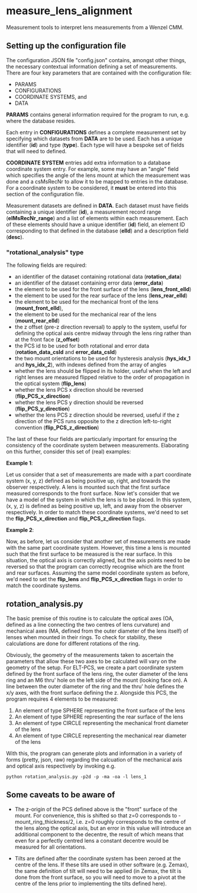 # measure\_lens\_alignment

Measurement tools to interpret lens measurements from a Wenzel CMM.

## Setting up the configuration file

The configuration JSON file "config.json" contains, amongst other things, the necessary contextual information defining a set of measurements. There are four key parameters that are contained with the 
configuration file: 

- PARAMS
- CONFIGURATIONS
- COORDINATE SYSTEMS, and
- DATA

**PARAMS** contains general information required for the program to run, e.g. where the database resides.

Each entry in **CONFIGURATIONS** defines a complete measurement set by specifying which datasets from **DATA** are to be used. Each has a unique identifier (**id**) and type (**type**). Each type will 
have a bespoke set of fields that will need to defined.

**COORDINATE SYSTEM** entries add extra information to a database coordinate system entry. For example, some may have an "angle" field which specifies the angle of the lens mount at which the measurement 
was done and a csMsRecNr to allow it to be mapped to entries in the database. For a coordinate system to be considered, it **must** be entered into this section of the configuration file.

Measurement datasets are defined in **DATA**. Each dataset must have fields containing a unique identifier (**id**), a measurement record range (**elMsRecNr_range**) and a list of elements within each 
measurement. Each of these elements should have a unique identifier (**id**) field, an element ID corresponding to that defined in the database (**elId**) and a description field (**desc**).

### "rotational\_analysis" type

The following fields are required:

- an identifier of the dataset containing rotational data (**rotation\_data**)
- an identifier of the dataset containing error data (**error\_data**) 
- the element to be used for the front surface of the lens (**lens\_front\_elId**) 
- the element to be used for the rear surface of the lens (**lens\_rear\_elId**) 
- the element to be used for the mechanical front of the lens (**mount\_front\_elId**), 
- the element to be used for the mechanical rear of the lens (**mount\_rear\_elId**)
- the z offset (pre-z direction reversal) to apply to the system, useful for defining the optical axis centre midway through the lens ring rather than at the front face (**z\_offset**)
- the PCS id to be used for both rotational and error data (**rotation_data_csId** and **error_data_csId**)
- the two mount orientations to be used for hysteresis analysis (**hys\_idx\_1** and **hys\_idx\_2**), with indexes defined from the array of angles
- whether the lens should be flipped in its holder, useful when the left and right lenses are measured flipped relative to the order of propagation in the optical system (**flip\_lens**)
- whether the lens PCS x direction should be reversed (**flip\_PCS\_x\_direction**)
- whether the lens PCS y direction should be reversed (**flip\_PCS\_y\_direction**)
- whether the lens PCS z direction should be reversed, useful if the z direction of the PCS runs opposite to the z direction left-to-right convention (**flip\_PCS\_z\_direction**)

The last of these four fields are particularly important for ensuring the consistency of the coordinate system between measurements. Elaborating on this further, consider this set of (real) examples:

**Example 1**:

Let us consider that a set of measurements are made with a part coordinate system (x, y, z) defined as being positive up, right, and towards the observer respectively. A lens is mounted such that the first surface measured 
corresponds to the front surface. Now let's consider that we have a model of the system in which the lens is to be placed. In this system, (x, y, z) is defined as being positive up, left, and away from the observer respectively. 
In order to match these coordinate systems, we'd need to set the **flip\_PCS\_x\_direction** and **flip\_PCS\_z\_direction** flags.

**Example 2**:

Now, as before, let us consider that another set of measurements are made with the same part coordinate system. However, this time a lens is mounted such that the first surface to be measured is the rear surface. In this 
situation, the optical axis is correctly aligned, but the axis points need to be reversed so that the program can correctly recognise which are the front and rear surfaces. Assuming the same model coordinate system as before, 
we'd need to set the **flip\_lens** and **flip\_PCS\_x\_direction** flags in order to match the coordinate systems.

## rotation_analysis.py

The basic premise of this routine is to calculate the optical axes (OA, defined as a line connecting the two centres of lens curvature) and mechanical axes (MA, defined from the outer diameter of the lens itself) 
of lenses when mounted in their rings. To check for stability, these calculations are done for different rotations of the ring.

Obviously, the geometry of the measurements taken to ascertain the parameters that allow these two axes to be calculated will vary on the geometry of the setup. For ELT-PCS, we create a part coordinate system 
defined by the front surface of the lens ring, the outer diameter of the lens ring and an M6 thru' hole on the left side of the mount (looking face on). A line between the outer diameter 
of the ring and the thru' hole defines the x/y axes, with the front surface defining the z. Alongside this PCS, the program requires 4 elements to be measured: 

1. An element of type SPHERE representing the front surface of the lens
2. An element of type SPHERE representing the rear surface of the lens
3. An element of type CIRCLE representing the mechanical front diameter of the lens
4. An element of type CIRCLE representing the mechanical rear diameter of the lens

With this, the program can generate plots and information in a variety of forms (pretty, json, raw) regarding the calcuation of the mechanical axis and optical axis respectively by invoking e.g.

`python rotation_analysis.py -p2d -p -ma -oa -l lens_1 `

## Some caveats to be aware of

- The z-origin of the PCS defined above is the "front" surface of the mount. For convenience, this is shifted so that z=0 corresponds to -mount\_ring\_thickness/2, i.e. z=0 roughly corresponds to the 
centre of the lens along the optical axis, but an error in this value will introduce an additional component to the decentre, the result of which means that even for a perfectly centred lens a constant decentre 
would be measured for all orientations.

- Tilts are defined after the coordinate system has been zeroed at the centre of the lens. If these tilts are used in other software (e.g. Zemax), the same definition of tilt will need to be applied (in Zemax, the tilt is 
done from the front surface, so you will need to move to a pivot at the centre of the lens prior to implementing the tilts defined here).



